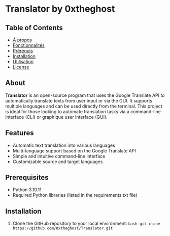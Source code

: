 # Translator by 0xtheghost
## Table of Contents

- [À propos](#About)
- [Fonctionnalités](#Features)
- [Prérequis](#Prerequisites)
- [Installation](#Installation)
- [Utilisation](#Usage)
- [License](#License)

## About

**Translator** is an open-source program that uses the Google Translate API to automatically translate texts from user input or via the GUI. It supports multiple languages and can be used directly from the terminal. This project is ideal for those looking to automate translation tasks via a command-line interface (CLI) or graphique user interface (GUI).

## Features

- Automatic text translation into various languages
- Multi-language support based on the Google Translate API
- Simple and intuitive command-line interface
- Customizable source and target languages

## Prerequisites

- Python 3.10.11
- Required Python libraries (listed in the requirements.txt file)

## Installation

1. Clone the GitHub repository to your local environment:
``` bash git clone https://github.com/0xtheghost/Translator.git ```
